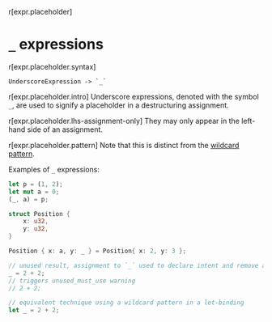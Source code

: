 r[expr.placeholder]
# `_` expressions

r[expr.placeholder.syntax]
```grammar,expressions
UnderscoreExpression -> `_`
```

r[expr.placeholder.intro]
Underscore expressions, denoted with the symbol `_`, are used to signify a
placeholder in a destructuring assignment.

r[expr.placeholder.lhs-assignment-only]
They may only appear in the left-hand side of an assignment.

r[expr.placeholder.pattern]
Note that this is distinct from the [wildcard pattern](../patterns.md#wildcard-pattern).

Examples of `_` expressions:

```rust
let p = (1, 2);
let mut a = 0;
(_, a) = p;

struct Position {
    x: u32,
    y: u32,
}

Position { x: a, y: _ } = Position{ x: 2, y: 3 };

// unused result, assignment to `_` used to declare intent and remove a warning
_ = 2 + 2;
// triggers unused_must_use warning
// 2 + 2;

// equivalent technique using a wildcard pattern in a let-binding
let _ = 2 + 2;
```
